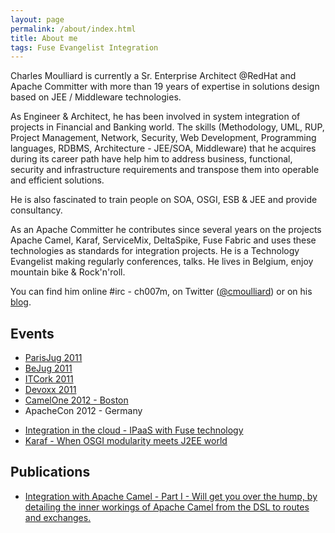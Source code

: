 ```yaml
---
layout: page
permalink: /about/index.html
title: About me
tags: Fuse Evangelist Integration
---
```


Charles Moulliard is currently a Sr. Enterprise Architect @RedHat and Apache Committer with more than 19 years of
expertise in solutions design based on JEE / Middleware technologies.

As Engineer & Architect, he has been involved in system integration of projects in Financial and Banking world.
The skills (Methodology, UML, RUP, Project Management, Network, Security, Web Development, Programming languages, RDBMS,
Architecture - JEE/SOA, Middleware) that he acquires during its career path have help him to address business, functional,
security and infrastructure requirements and transpose them into operable and efficient solutions.

He is also fascinated to train people on SOA, OSGI, ESB & JEE and provide consultancy.

As an Apache Committer he contributes since several years on the projects Apache Camel, Karaf, ServiceMix, DeltaSpike, Fuse Fabric and uses these technologies as standards
for integration projects. He is a Technology Evangelist making regularly conferences, talks. He lives in Belgium, enjoy mountain bike & Rock'n'roll.

You can find him online #irc - ch007m, on Twitter ([@cmoulliard](http://twitter.com/cmoulliard)) or on his [blog](http://cmoulliard.blogspot.com).

## Events

* [ParisJug 2011](http://www.parisjug.org/xwiki/bin/view/Meeting/20110510)
* [BeJug 2011](http://bejug.org/confluenceBeJUG/display/BeJUG/Integration+with+Apache+Camel+and+ESB)
* [ITCork 2011](http://www.itcork.ie/index.cfm?page=events&eventId=229)
* [Devoxx 2011](http://www.devoxx.com/display/DV11/Hands+on+with+Apache+ActiveMQ%2C+ServiceMix%2C+Camel+and+CXF,http://www.devoxx.com/display/DV11/Hands+on+with+Apache+ActiveMQ%2C+ServiceMix%2C+Camel+and+CXF)
* [CamelOne 2012 - Boston](http://fusesource.com/apache-camel-conference-2012/camelone_speakers_2012/#cmoulliard)
* ApacheCon 2012 - Germany
- [Integration in the cloud - IPaaS with Fuse technology](http://www.apachecon.eu/schedule/presentation/141/)
- [Karaf - When OSGI modularity meets J2EE world](http://www.apachecon.eu/schedule/presentation/183/)

## Publications

- [Integration with Apache Camel - Part I - Will get you over the hump, by detailing the inner workings of Apache Camel from the DSL to routes and exchanges.](http://jaxenter.com/jax-magazine/JAX-Magazine-2013-05)

